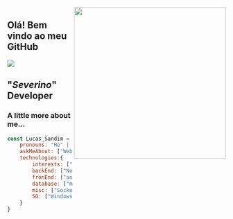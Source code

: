 <img align='right' src="https://i.giphy.com/media/hrRJ41JB2zlgZiYcCw/giphy.webp" width="350">

## Olá! Bem vindo ao meu GitHub 

[<img src="https://img.shields.io/badge/linkedin-%230077B5.svg?&style=for-the-badge&logo=linkedin&logoColor=white" />](https://www.linkedin.com/in/lucas-sandim-59246bb0/)

## "_Severino_" Developer 

### A little more about me...  


```javascript
const Lucas_Sandim = {
    pronouns: "He" | "Him",
    askMeAbout: ["Web dev", "Tech", "Desktop dev"],
    technologies:{
        interests: ["GoLang", "Flutter", "Elixir", "GCP", "AWS", "Jenkins", "K8S", "ATDD", "DDD", "BDD"],
        backEnd: ["Nodejs", "Express", "Python", "C#", "Java", "Laravel", "Adianti", "WPF"],
        fronEnd: ["angular(2)", "VueJs", "Bootstrap", "VuetiFy", "Materialize", "ElectronJs"],
        database: ["mongo", "MySql", "SQLite", "PostgreSQL"],
        misc: ["Socket.IO", "Docker", "TelegranAPI"],
        SO: ["Windows", "Linux"]
    }
}
```
